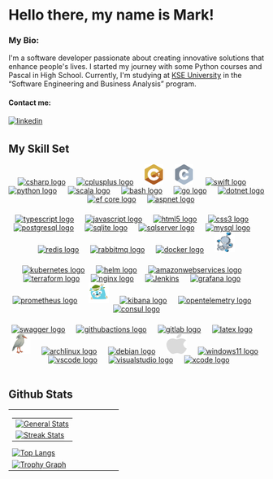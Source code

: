 # Hello there, my name is Mark!

### My Bio:

I'm a software developer passionate about creating innovative solutions that enhance people's lives. I started my journey with some Python courses and Pascal in High School. Currently, I'm studying at [KSE University](https://university.kse.ua/en) in the “Software Engineering and Business Analysis” program.

#### Contact me:
<a href="https://linkedin.com/in/mark-tabatskyi" target="_blank">
<img src=https://img.shields.io/badge/linkedin-%231E77B5.svg?&style=for-the-badge&logo=linkedin&logoColor=white alt=linkedin style="margin-bottom: 5px;" />
</a> 
<br/>  


## My Skill Set  

<div align="center">
  <a href="https://dotnet.microsoft.com/languages/csharp/"><img src="https://cdn.jsdelivr.net/gh/devicons/devicon/icons/csharp/csharp-original.svg" height="40" width="40"  alt="csharp logo"  /></a>
  <img width="5" />   
  <img width="5" />
  <a href="https://cplusplus.com/"><img src="https://cdn.jsdelivr.net/gh/devicons/devicon/icons/cplusplus/cplusplus-original.svg" height="40" width="40"  alt="cplusplus logo"  /></a>
  <img width="5" />   
  <img width="5" />
  <a href="https://github.com/HolyC-Lang/HolyC"><img src="/icons/holy-c.png" height="40" alt="holyc logo"  /></a>
  <img width="5" />   
  <img width="7.5" />
  <a href="https://www.cprogramming.com/"><img src="/icons/c.png" height="40" alt="c logo"  /></a>
  <img width="7.5" />   
  <img width="5" />
  <a href="https://developer.apple.com/swift/"><img src="https://cdn.jsdelivr.net/gh/devicons/devicon/icons/swift/swift-original.svg" height="40" width="40"  alt="swift logo"  /></a>
  <img width="5" />
  <img width="5" />
  <a href="https://www.python.org/"><img src="https://cdn.jsdelivr.net/gh/devicons/devicon/icons/python/python-original.svg" height="40" width="40"  alt="python logo"  /></a>
  <img width="5" />   
  <img width="5" />
  <a href="https://www.scala-lang.org/"><img src="https://cdn.simpleicons.org/scala/DC322F" height="40" width="40"  alt="scala logo"  /></a>
  <img width="5" />   
  <img width="5" />
  <a href="https://www.r-project.org/"><img src="https://cdn.jsdelivr.net/gh/devicons/devicon/icons/r/r-original.svg" height="40" width="40"  alt="bash logo"  /></a>
  <img width="5" />  
  <img width="5" />
  <a href="https://go.dev/"><img src="https://cdn.jsdelivr.net/gh/devicons/devicon/icons/go/go-original.svg" height="40" width="40"  alt="go logo"  /></a>
  <img width="5" />   
  <img width="5" />
  <a href="https://dotnet.microsoft.com/"><img src="https://cdn.simpleicons.org/dotnet/512BD4" height="40" width="40"  alt="dotnet logo"  /></a>
  <img width="5" />   
  <img width="5" />
  <a href="https://learn.microsoft.com/en-us/ef/core"><img src="https://cdn.jsdelivr.net/gh/devicons/devicon/icons/entityframeworkcore/entityframeworkcore-original.svg" height="40" width="40"  alt="ef core logo"  /></a>
  <img width="5" />   
  <img width="5" />
  <a href="https://dotnet.microsoft.com/en-us/apps/aspnet"><img src="https://cdn.jsdelivr.net/gh/devicons/devicon/icons/dot-net/dot-net-original.svg" height="40" width="40"  alt="aspnet logo"  /></a>
</div>

###

<div align="center">
  <a href="https://www.typescriptlang.org/"><img src="https://cdn.simpleicons.org/typescript/3178C6" height="40" width="40"  alt="typescript logo"  /></a>
  <img width="5" />   
  <img width="5" />
  <a href="https://www.w3schools.com/Js/"><img src="https://cdn.simpleicons.org/javascript/F7DF1E" height="40" width="40"  alt="javascript logo"  /></a>
  <img width="5" />   
  <img width="5" />
  <a href="https://www.w3schools.com/html/"><img src="https://cdn.jsdelivr.net/gh/devicons/devicon/icons/html5/html5-original.svg" height="40" width="40"  alt="html5 logo"  /></a>
  <img width="5" />   
  <img width="5" />
  <a href="https://www.w3schools.com/css/"><img src="https://cdn.jsdelivr.net/gh/devicons/devicon/icons/css3/css3-original.svg" height="40" width="40"  alt="css3 logo"  /></a>
  <img width="5" />   
  <img width="5" />
  <a href="https://www.postgresql.org/"><img src="https://cdn.jsdelivr.net/gh/devicons/devicon/icons/postgresql/postgresql-original.svg" height="40" width="40"  alt="postgresql logo"  /></a>
  <img width="5" />   
  <img width="5" />
  <a href="https://sqlite.org/"><img src="https://cdn.jsdelivr.net/gh/devicons/devicon/icons/sqlite/sqlite-original.svg" height="40" width="40"  alt="sqlite logo"  /></a>
  <img width="5" />  
  <img width="5" />
  <a href="https://www.microsoft.com/sql-server"><img src="https://cdn.jsdelivr.net/gh/devicons/devicon@latest/icons/microsoftsqlserver/microsoftsqlserver-plain-wordmark.svg" height="40" width="40"  alt="sqlserver logo"  /></a>
  <img width="5" />   
  <img width="5" />
  <a href="https://www.mysql.com/"><img src="https://cdn.simpleicons.org/mysql/4479A1" height="40" width="40"  alt="mysql logo"  /></a>
  <img width="5" />  
  <img width="5" />
  <a href="https://redis.io/"><img src="https://cdn.simpleicons.org/redis/DC382D" height="40" width="40"  alt="redis logo"  /></a>
  <img width="5" />  
  <img width="5" />
  <a href="https://www.rabbitmq.com/"><img src="https://cdn.simpleicons.org/rabbitmq/FF6600" height="40" width="40"  alt="rabbitmq logo"  /></a>
  <img width="5" />  
  <img width="5" />
  <a href="https://www.docker.com/"><img src="https://cdn.simpleicons.org/docker/2496ED" height="40" width="40"  alt="docker logo"  /></a>
  <img width="5" />  
  <img width="5" />
  <a href="https://docs.docker.com/compose/"><img src="/icons/docker-compose.png" height="40" width="40"  alt="docker-compose logo"  /></a>
</div>

###

<div align="center">
  <a href="https://kubernetes.io/"><img src="https://cdn.jsdelivr.net/gh/devicons/devicon/icons/kubernetes/kubernetes-original.svg" height="40" width="40"  alt="kubernetes logo"  /></a>
  <img width="5" />  
  <img width="5" />
  <a href="https://helm.sh/"><img src="https://cdn.jsdelivr.net/gh/devicons/devicon/icons/helm/helm-original.svg" height="40" width="40"  alt="helm logo"  /></a>
  <img width="5" />  
  <img width="5" />
  <a href="https://aws.amazon.com/"><img src="https://cdn.jsdelivr.net/gh/devicons/devicon/icons/amazonwebservices/amazonwebservices-plain-wordmark.svg" height="40" width="40"  alt="amazonwebservices logo"  /></a>
  <img width="5" />  
  <img width="5" />
  <a href="https://www.terraform.io/"><img src="https://cdn.jsdelivr.net/gh/devicons/devicon/icons/terraform/terraform-original.svg" height="40" width="40"  alt="terraform logo"  /></a>
  <img width="5" />  
  <img width="5" />
  <a href="https://www.nginx.com/"><img src="https://cdn.simpleicons.org/nginx/009639" height="40" width="40"  alt="nginx logo"  /></a>
  <img width="5" />  
  <img width="5" />
  <a href="https://www.jenkins.io/"><img src="https://cdn.jsdelivr.net/gh/devicons/devicon/icons/jenkins/jenkins-original.svg" alt="Jenkins" height="40" width="40"  /></a>
  <img width="5" />  
  <img width="5" />
  <a href="https://grafana.com/"><img src="https://cdn.jsdelivr.net/gh/devicons/devicon/icons/grafana/grafana-original.svg" height="40" width="40"  alt="grafana logo"  /></a>
  <img width="5" /> 
  <img width="5" />
  <a href="https://prometheus.io/"><img src="https://cdn.jsdelivr.net/gh/devicons/devicon/icons/prometheus/prometheus-original.svg" height="40" width="40"  alt="prometheus logo"  /></a>
  <img width="5" />  
  <img width="5" />
  <a href="https://www.jaegertracing.io/"><img src="/icons/jaeger.svg" height="40" width="40"  alt="jaeger logo"  /></a>
  <img width="5" />  
  <img width="5" />
  <a href="https://www.elastic.co/docs/explore-analyze"><img src="https://cdn.jsdelivr.net/gh/devicons/devicon/icons/kibana/kibana-original.svg" height="40" width="40"  alt="kibana logo"  /></a>
  <img width="5" />  
  <img width="5" />
  <a href="https://opentelemetry.io/"><img src="https://cdn.jsdelivr.net/gh/devicons/devicon/icons/opentelemetry/opentelemetry-original.svg" height="40" width="40"  alt="opentelemetry logo"  /></a>
  <img width="5" />  
  <img width="5" />
  <a href="https://developer.hashicorp.com/consul"><img src="https://cdn.jsdelivr.net/gh/devicons/devicon/icons/consul/consul-original.svg" height="40" width="40"  alt="consul logo"  /></a>
</div>

###

<div align="center">
  <a href="https://swagger.io/"><img src="https://cdn.jsdelivr.net/gh/devicons/devicon/icons/swagger/swagger-original.svg" height="40" width="40"  alt="swagger logo"  /></a>
  <img width="5" />  
  <img width="5" />
  <a href="https://github.com/features/actions/"><img src="https://cdn.jsdelivr.net/gh/devicons/devicon/icons/githubactions/githubactions-original.svg" height="40" width="40"  alt="githubactions logo"  /></a>
  <img width="5" /> 
  <img width="5" />
  <a href="https://about.gitlab.com/"><img src="https://cdn.jsdelivr.net/gh/devicons/devicon/icons/gitlab/gitlab-original.svg" height="40" width="40"  alt="gitlab logo"  /></a>
  <img width="5" />  
  <img width="5" />
  <a href="https://www.latex-project.org/"><img src="https://skillicons.dev/icons?i=latex" height="40" width="40"  alt="latex logo"  /></a>
  <img width="5" />  
  <img width="5" />
  <a href="https://github.com/vovaskochko/KaguOS"><img src="icons/kaguos-bird.png" height="40" width="40"  alt="kagu logo"  /></a>
  <img width="5" /> 
  <img width="5" />
  <a href="https://archlinux.org/"><img src="https://cdn.jsdelivr.net/gh/devicons/devicon/icons/archlinux/archlinux-original.svg" height="40" width="40"  alt="archlinux logo"  /></a>
  <img width="5" />  
  <img width="5" />
  <a href="https://www.debian.org/"><img src="https://cdn.jsdelivr.net/gh/devicons/devicon/icons/debian/debian-original.svg" height="40" width="40"  alt="debian logo"  /></a>
  <img width="5" />  
  <img width="5" />
  <a href="https://developer.apple.com/macos/"><img src="/icons/apple.png" height="40" width="40"  alt="macos logo"  /></a>
  <img width="5" />  
  <img width="5" />
  <a href="https://www.microsoft.com/windows/"><img src="https://cdn.jsdelivr.net/gh/devicons/devicon/icons/windows11/windows11-original.svg" height="40" width="40"  alt="windows11 logo"  /></a>
  <img width="5" />  
  <img width="5" />
  <a href="https://code.visualstudio.com/"><img src="https://cdn.jsdelivr.net/gh/devicons/devicon/icons/vscode/vscode-original.svg" height="40" width="40"  alt="vscode logo"  /></a>
  <img width="5" />  
  <img width="5" />
  <a href="https://visualstudio.microsoft.com/"><img src="https://cdn.jsdelivr.net/gh/devicons/devicon/icons/visualstudio/visualstudio-original.svg" height="40" width="40"  alt="visualstudio logo"  /></a>
  <img width="5" />  
  <img width="5" />
  <a href="https://developer.apple.com/xcode/"><img src="https://cdn.jsdelivr.net/gh/devicons/devicon/icons/xcode/xcode-original.svg" height="40" width="40"  alt="xcode logo"  /></a>
</div>

<br/>  


## Github Stats 
<div align="center">
<table>
  <tr>
    <td>
<table align="left">
    <tr>
      <td>
      <a href="https://github.com/anuraghazra/github-readme-stats">
        <img src="https://github-readme-stats-git-main-tabatskyis-projects.vercel.app/api?username=Tabatskyi&count_private=true&hide_border=true&theme=github_dark&text_bold=true&show=reviews,prs_merged,prs_merged_percentage" width="450" height="250" alt="General Stats"/>
      </a>
        </td>
    </tr>
  <tr></tr>
    <tr>
      <td>
      <a href="https://github.com/DenverCoder1/github-readme-streak-stats">
        <img src="https://github-readme-streak-stats-eight.vercel.app/?user=Tabatskyi&theme=github_dark&hide_border=true&mode=daily&sections=total%2Ccurrent%2Clongest&stroke=67a5f8&dates=67a5f8&ring=67a5f8" width="450" height="150" alt="Streak Stats"/>
      </a>
    </td>
  </tr>
</table>
      <a href="https://github.com/anuraghazra/github-readme-stats">
        <img src="https://github-readme-stats-git-main-tabatskyis-projects.vercel.app/api/top-langs/?username=Tabatskyi&hide_border=true&layout=donut-vertical&theme=github_dark&langs_count=20&size_weight=0.5&count_weight=0.5&text_bold=true" width="300" height="450" alt="Top Langs" />  
      </a>
  </tr>
  <tr></tr>
      <tr>
    <td>
  <a href="https://github.com/ryo-ma/github-profile-trophy">
    <img src="https://github-profile-trophy-ruby.vercel.app?username=Tabatskyi&theme=darkhub&column=5&row=1&margin-w=1&margin-h=6&no-bg=false&no-frame=true" width="700" alt="Trophy Graph"/>
  </a></td>
    </tr>
  </table>
</div>
<br/>  

